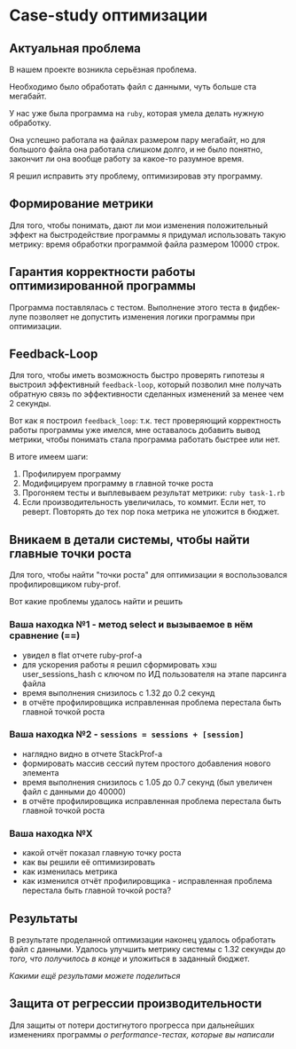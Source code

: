 # Case-study оптимизации

## Актуальная проблема
В нашем проекте возникла серьёзная проблема.

Необходимо было обработать файл с данными, чуть больше ста мегабайт.

У нас уже была программа на `ruby`, которая умела делать нужную обработку.

Она успешно работала на файлах размером пару мегабайт, но для большого файла она работала слишком долго, и не было понятно, закончит ли она вообще работу за какое-то разумное время.

Я решил исправить эту проблему, оптимизировав эту программу.

## Формирование метрики
Для того, чтобы понимать, дают ли мои изменения положительный эффект на быстродействие программы я придумал использовать такую метрику: время обработки программой файла размером 10000 строк.

## Гарантия корректности работы оптимизированной программы
Программа поставлялась с тестом. Выполнение этого теста в фидбек-лупе позволяет не допустить изменения логики программы при оптимизации.

## Feedback-Loop
Для того, чтобы иметь возможность быстро проверять гипотезы я выстроил эффективный `feedback-loop`, который позволил мне получать обратную связь по эффективности сделанных изменений за менее чем 2 секунды.

Вот как я построил `feedback_loop`: т.к. тест проверяющий корректность работы программы уже имелся, мне оставалось добавить вывод метрики, чтобы понимать стала программа работать быстрее или нет.

В итоге имеем шаги:
1. Профилируем программу
2. Модифицируем программу в главной точке роста
3. Прогоняем тесты и выплевываем результат метрики: `ruby task-1.rb`
4. Если производительность увеличилась, то коммит. Если нет, то реверт.
Повторять до тех пор пока метрика не уложится в бюджет.

## Вникаем в детали системы, чтобы найти главные точки роста
Для того, чтобы найти "точки роста" для оптимизации я воспользовался профилировщиком ruby-prof.

Вот какие проблемы удалось найти и решить

### Ваша находка №1 - метод select и вызываемое в нём сравнение (==)
- увидел в flat отчете ruby-prof-а
- для ускорения работы я решил сформировать хэш user_sessions_hash с ключом по ИД пользователя на этапе парсинга файла
- время выполнения снизилось c 1.32 до 0.2 секунд
- в отчёте профилировщика исправленная проблема перестала быть главной точкой роста

### Ваша находка №2 - `sessions = sessions + [session]`
- наглядно видно в отчете StackProf-а
- формировать массив сессий путем простого добавления нового элемента
- время выполнения снизилось c 1.05 до 0.7 секунд (был увеличен файл с данными до 40000)
- в отчёте профилировщика исправленная проблема перестала быть главной точкой роста

### Ваша находка №X
- какой отчёт показал главную точку роста
- как вы решили её оптимизировать
- как изменилась метрика
- как изменился отчёт профилировщика - исправленная проблема перестала быть главной точкой роста?

## Результаты
В результате проделанной оптимизации наконец удалось обработать файл с данными.
Удалось улучшить метрику системы с 1.32 секунды до *того, что получилось в конце* и уложиться в заданный бюджет.

*Какими ещё результами можете поделиться*

## Защита от регрессии производительности
Для защиты от потери достигнутого прогресса при дальнейших изменениях программы *о performance-тестах, которые вы написали*

